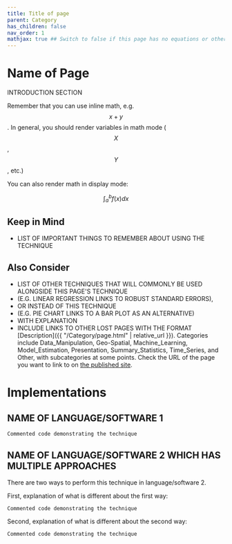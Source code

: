 ```yaml
---
title: Title of page
parent: Category
has_children: false
nav_order: 1
mathjax: true ## Switch to false if this page has no equations or other math rendering.
---
```


# Name of Page

INTRODUCTION SECTION

Remember that you can use inline math, e.g. $$x + y$$. In general, you should render variables in math mode ($$X$$, $$Y$$, etc.)

You can also render math in display mode:

$$
\int_a^b f(x)dx
$$

## Keep in Mind

- LIST OF IMPORTANT THINGS TO REMEMBER ABOUT USING THE TECHNIQUE

## Also Consider

- LIST OF OTHER TECHNIQUES THAT WILL COMMONLY BE USED ALONGSIDE THIS PAGE'S TECHNIQUE
- (E.G. LINEAR REGRESSION LINKS TO ROBUST STANDARD ERRORS),
- OR INSTEAD OF THIS TECHNIQUE
- (E.G. PIE CHART LINKS TO A BAR PLOT AS AN ALTERNATIVE)
- WITH EXPLANATION
- INCLUDE LINKS TO OTHER LOST PAGES WITH THE FORMAT [Description]({{ "/Category/page.html" | relative_url }}). Categories include Data_Manipulation, Geo-Spatial, Machine_Learning, Model_Estimation, Presentation, Summary_Statistics, Time_Series, and Other, with subcategories at some points. Check the URL of the page you want to link to on [the published site](https://lost-stats.github.io/).

# Implementations

## NAME OF LANGUAGE/SOFTWARE 1

```identifier for language type, see this page: https://github.com/jmm/gfm-lang-ids/wiki/github-flavored-markdown-%28gfm%29-language-ids
Commented code demonstrating the technique
```

## NAME OF LANGUAGE/SOFTWARE 2 WHICH HAS MULTIPLE APPROACHES

There are two ways to perform this technique in language/software 2.

First, explanation of what is different about the first way:

```identifier for language type, see this page: https://github.com/jmm/gfm-lang-ids/wiki/github-flavored-markdown-%28gfm%29-language-ids
Commented code demonstrating the technique
```

Second, explanation of what is different about the second way:

```identifier for language type, see this page: https://github.com/jmm/gfm-lang-ids/wiki/github-flavored-markdown-%28gfm%29-language-ids
Commented code demonstrating the technique
```

